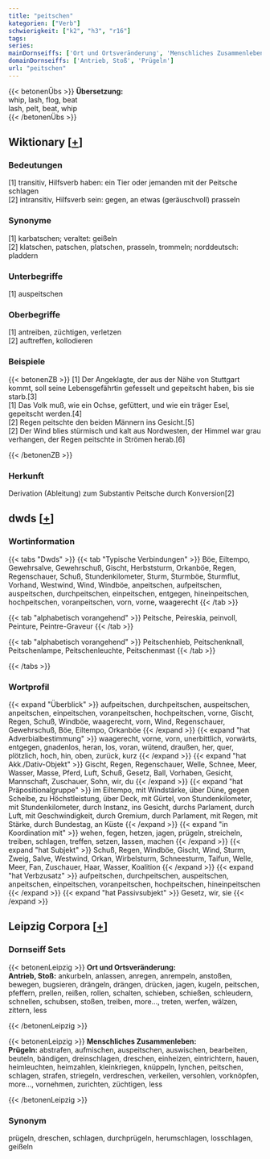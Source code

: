 ```yaml
---
title: "peitschen"
kategorien: ["Verb"]
schwierigkeit: ["k2", "h3", "r16"]
tags:
series:
mainDornseiffs: ['Ort und Ortsveränderung', 'Menschliches Zusammenleben']
domainDornseiffs: ['Antrieb, Stoß', 'Prügeln']
url: "peitschen"
---
```


{{< betonenÜbs >}}
**Übersetzung:**  
whip, lash, flog, beat  
lash, pelt, beat, whip  
{{< /betonenÜbs >}}

## Wiktionary [[+](https://de.wiktionary.org/wiki/peitschen)]

### Bedeutungen
[1] transitiv, Hilfsverb haben: ein Tier oder jemanden mit der Peitsche schlagen  
[2] intransitiv, Hilfsverb sein: gegen, an etwas (geräuschvoll) prasseln  

### Synonyme
[1] karbatschen; veraltet: geißeln  
[2] klatschen, patschen, platschen, prasseln, trommeln; norddeutsch: pladdern  

### Unterbegriffe
[1] auspeitschen  

### Oberbegriffe
[1] antreiben, züchtigen, verletzen  
[2] auftreffen, kollodieren  

### Beispiele
{{< betonenZB >}}
[1] Der Angeklagte, der aus der Nähe von Stuttgart kommt, soll seine Lebensgefährtin gefesselt und gepeitscht haben, bis sie starb.[3]  
[1] Das Volk muß, wie ein Ochse, gefüttert, und wie ein träger Esel, gepeitscht werden.[4]  
[2] Regen peitschte den beiden Männern ins Gesicht.[5]  
[2] Der Wind blies stürmisch und kalt aus Nordwesten, der Himmel war grau verhangen, der Regen peitschte in Strömen herab.[6]  

{{< /betonenZB >}}
### Herkunft
Derivation (Ableitung) zum Substantiv Peitsche durch Konversion[2]  



## dwds [[+](https://www.dwds.de/wb/peitschen)]

### Wortinformation
{{< tabs "Dwds" >}}
{{< tab "Typische Verbindungen" >}}
Böe, Eiltempo, Gewehrsalve, Gewehrschuß, Gischt, Herbststurm, Orkanböe, Regen, Regenschauer, Schuß, Stundenkilometer, Sturm, Sturmböe, Sturmflut, Vorhand, Westwind, Wind, Windböe, anpeitschen, aufpeitschen, auspeitschen, durchpeitschen, einpeitschen, entgegen, hineinpeitschen, hochpeitschen, voranpeitschen, vorn, vorne, waagerecht
{{< /tab >}}

{{< tab "alphabetisch vorangehend" >}}
Peitsche, Peireskia, peinvoll, Peinture, Peintre-Graveur
{{< /tab >}}

{{< tab "alphabetisch vorangehend" >}}
Peitschenhieb, Peitschenknall, Peitschenlampe, Peitschenleuchte, Peitschenmast
{{< /tab >}}

{{< /tabs >}}

### Wortprofil
{{< expand "Überblick" >}} aufpeitschen, durchpeitschen, auspeitschen, anpeitschen, einpeitschen, voranpeitschen, hochpeitschen, vorne, Gischt, Regen, Schuß, Windböe, waagerecht, vorn, Wind, Regenschauer, Gewehrschuß, Böe, Eiltempo, Orkanböe {{< /expand >}}
{{< expand "hat Adverbialbestimmung" >}} waagerecht, vorne, vorn, unerbittlich, vorwärts, entgegen, gnadenlos, heran, los, voran, wütend, draußen, her, quer, plötzlich, hoch, hin, oben, zurück, kurz {{< /expand >}}
{{< expand "hat Akk./Dativ-Objekt" >}} Gischt, Regen, Regenschauer, Welle, Schnee, Meer, Wasser, Masse, Pferd, Luft, Schuß, Gesetz, Ball, Vorhaben, Gesicht, Mannschaft, Zuschauer, Sohn, wir, du {{< /expand >}}
{{< expand "hat Präpositionalgruppe" >}} im Eiltempo, mit Windstärke, über Düne, gegen Scheibe, zu Höchstleistung, über Deck, mit Gürtel, von Stundenkilometer, mit Stundenkilometer, durch Instanz, ins Gesicht, durchs Parlament, durch Luft, mit Geschwindigkeit, durch Gremium, durch Parlament, mit Regen, mit Stärke, durch Bundestag, an Küste {{< /expand >}}
{{< expand "in Koordination mit" >}} wehen, fegen, hetzen, jagen, prügeln, streicheln, treiben, schlagen, treffen, setzen, lassen, machen {{< /expand >}}
{{< expand "hat Subjekt" >}} Schuß, Regen, Windböe, Gischt, Wind, Sturm, Zweig, Salve, Westwind, Orkan, Wirbelsturm, Schneesturm, Taifun, Welle, Meer, Fan, Zuschauer, Haar, Wasser, Koalition {{< /expand >}}
{{< expand "hat Verbzusatz" >}} aufpeitschen, durchpeitschen, auspeitschen, anpeitschen, einpeitschen, voranpeitschen, hochpeitschen, hineinpeitschen {{< /expand >}}
{{< expand "hat Passivsubjekt" >}} Gesetz, wir, sie {{< /expand >}}

## Leipzig Corpora [[+](https://corpora.uni-leipzig.de/en/res?word=peitschen&corpusId=deu_newscrawl-public_2018)]

### Dornseiff Sets
{{< betonenLeipzig >}}
**Ort und Ortsveränderung:**  
**Antrieb, Stoß:** ankurbeln, anlassen, anregen, anrempeln, anstoßen, bewegen, bugsieren, drängeln, drängen, drücken, jagen, kugeln, peitschen, pfeffern, prellen, reißen, rollen, schalten, schieben, schießen, schleudern, schnellen, schubsen, stoßen, treiben, more..., treten, werfen, wälzen, zittern, less  

{{< /betonenLeipzig >}}


{{< betonenLeipzig >}}
**Menschliches Zusammenleben:**  
**Prügeln:** abstrafen, aufmischen, auspeitschen, auswischen, bearbeiten, beuteln, bändigen, dreinschlagen, dreschen, einheizen, eintrichtern, hauen, heimleuchten, heimzahlen, kleinkriegen, knüppeln, lynchen, peitschen, schlagen, strafen, striegeln, verdreschen, verkeilen, versohlen, vorknöpfen, more..., vornehmen, zurichten, züchtigen, less  

{{< /betonenLeipzig >}}

### Synonym
prügeln, dreschen, schlagen, durchprügeln, herumschlagen, losschlagen, geißeln

